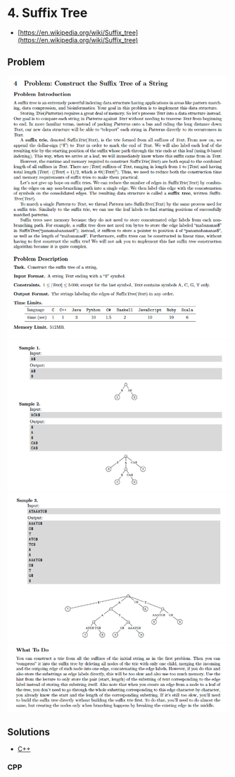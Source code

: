# 4. Suffix Tree
* [https://en.wikipedia.org/wiki/Suffix_tree](https://en.wikipedia.org/wiki/Suffix_tree)

## Problem
![](docs/4_suffix_tree1.png)
![](docs/4_suffix_tree2.png)
![](docs/4_suffix_tree3.png)
![](docs/4_suffix_tree4.png)

## Solutions
* [C++](#cpp)

### CPP
```cpp

```
